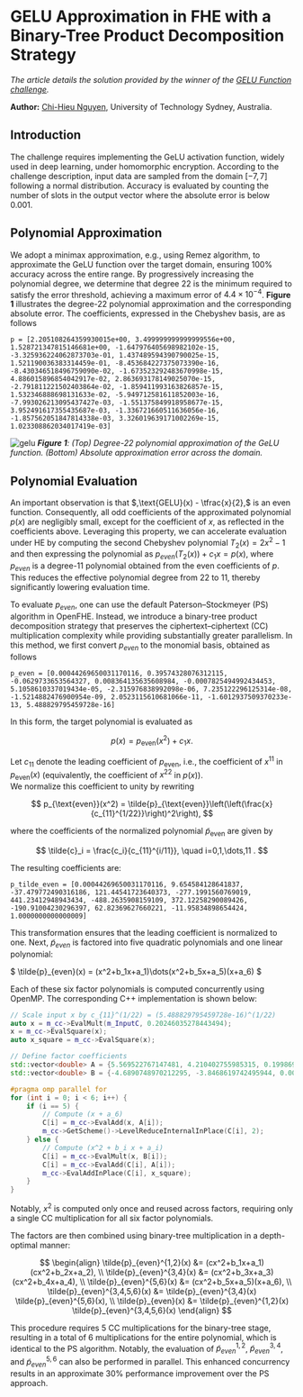 # GELU Approximation in FHE with a Binary-Tree Product Decomposition Strategy

*The article details the solution provided by the winner of the [GELU Function challenge](https://fherma.io/challenges/683eaf48eed44a699f640a92).*

**Author:** [Chi-Hieu Nguyen](https://www.linkedin.com/in/hieu-nguyen-ba6548316), University of Technology Sydney, Australia.

## Introduction

The challenge requires implementing the GeLU activation function, widely used in deep learning, under homomorphic encryption. According to the challenge description, input data are sampled from the domain $[-7,7]$ following a normal distribution. Accuracy is evaluated by counting the number of slots in the output vector where the absolute error is below $0.001$.

## Polynomial Approximation

We adopt a minimax approximation, e.g., using Remez algorithm, to approximate the GeLU function over the target domain, ensuring 100% accuracy across the entire range. By progressively increasing the polynomial degree, we determine that degree 22 is the minimum required to satisfy the error threshold, achieving a maximum error of $4.4 \times 10^{-4}$. **Figure 1** illustrates the degree-22 polynomial approximation and the corresponding absolute error. The coefficients, expressed in the Chebyshev basis, are as follows
```
p = [2.205108264359930015e+00, 3.499999999999999556e+00, 1.528721347815146681e+00, -1.647976405698982102e-15, -3.325936224062873703e-01, 1.437489594390790025e-15, 1.521190036383314459e-01, -8.453684227375073390e-16, -8.430346518496759090e-02, -1.673523292483670998e-15, 4.886015896854042917e-02, 2.863693178149025070e-15, -2.791811221502403864e-02, -1.859411993163826857e-15, 1.532346888698131633e-02, -5.949712581611852003e-16, -7.993026213095437427e-03, -1.551375849918958677e-15, 3.952491617355435687e-03, -1.336721660511636056e-16, -1.857562051847814338e-03, 3.326019639171002269e-15, 1.023308862034017419e-03]
```

![gelu](https://hackmd.io/_uploads/r1dadCS5gx.png)
***Figure 1**: (Top) Degree-22 polynomial approximation of the GeLU function. (Bottom) Absolute approximation error across the domain.*


## Polynomial Evaluation

An important observation is that $,\text{GELU}(x) - \tfrac{x}{2},$ is an even function. Consequently, all odd coefficients of the approximated polynomial $p(x)$ are negligibly small, except for the coefficient of $x$, as reflected in the coefficients above. Leveraging this property, we can accelerate evaluation under HE by computing the second Chebyshev polynomial $T_2(x) = 2x^2 - 1$ and then expressing the polynomial as $p_{even}(T_2(x))+c_1x = p(x)$, where $p_{even}$ is a degree-11 polynomial obtained from the even coefficients of $p$. This reduces the effective polynomial degree from 22 to 11, thereby significantly lowering evaluation time.

To evaluate $p_{even}$, one can use the default Paterson–Stockmeyer (PS) algorithm in OpenFHE. Instead, we introduce a binary-tree product decomposition strategy that preserves the ciphertext–ciphertext (CC) multiplication complexity while providing substantially greater parallelism. In this method, we first convert $p_{even}$ to the monomial basis, obtained as follows
```
p_even = [0.00044269650031170116, 0.39574328076312115, -0.0629733653564327, 0.008364135635608984, -0.0007825494992434453, 5.1058610337019434e-05, -2.315976838992098e-06, 7.235122296125314e-08, -1.5214882476900954e-09, 2.0523115610681066e-11, -1.6012937509370233e-13, 5.488829795459728e-16]
```

In this form, the target polynomial is evaluated as  

$$
p(x) = p_{\text{even}}(x^2) + c_1 x .
$$

Let $c_{11}$ denote the leading coefficient of $p_{\text{even}}$, i.e., the coefficient of $x^{11}$ in $p_{\text{even}}(x)$ (equivalently, the coefficient of $x^{22}$ in $p(x)$).  
We normalize this coefficient to unity by rewriting  

$$
p_{\text{even}}(x^2)
= \tilde{p}_{\text{even}}\left(\left(\frac{x}{c_{11}^{1/22}}\right)^2\right),
$$

where the coefficients of the normalized polynomial $\tilde{p}_{\text{even}}$ are given by  

$$
\tilde{c}_i = \frac{c_i}{c_{11}^{i/11}}, \quad i=0,1,\dots,11 .
$$


The resulting coefficients are:
```
p_tilde_even = [0.00044269650031170116, 9.654584128641837, -37.479772490316186, 121.44541723640373, -277.1991560769019, 441.23412948943434, -488.2635908159109, 372.12258290089426, -190.91004230296397, 62.82369627660221, -11.95834898654424, 1.0000000000000009]
```

This transformation ensures that the leading coefficient is normalized to one. Next, $\tilde{p}_{even}$ is factored into five quadratic polynomials and one linear polynomial:

$
\tilde{p}_{even}(x) = (x^2+b_1x+a_1)\dots(x^2+b_5x+a_5)(x+a_6)
$

Each of these six factor polynomials is computed concurrently using OpenMP. The corresponding C++ implementation is shown below:
```cpp
// Scale input x by c_{11}^(1/22) = (5.488829795459728e-16)^(1/22)
auto x = m_cc->EvalMult(m_InputC, 0.20246035278443494);
x = m_cc->EvalSquare(x);
auto x_square = m_cc->EvalSquare(x);

// Define factor coefficients
std::vector<double> A = {5.569522767147481, 4.210402755985315, 0.19986968808436417, 0.8830278939922745, 2.333178076905341, 4.584534226472708e-05};
std::vector<double> B = {-4.6890748970212295, -3.8468619742495944, 0.006438840954910282, -0.9788392119088897, -2.4500575896613714};

#pragma omp parallel for
for (int i = 0; i < 6; i++) {
    if (i == 5) {
        // Compute (x + a_6)
        C[i] = m_cc->EvalAdd(x, A[i]);
        m_cc->GetScheme()->LevelReduceInternalInPlace(C[i], 2);
    } else {
        // Compute (x^2 + b_i x + a_i)
        C[i] = m_cc->EvalMult(x, B[i]);
        C[i] = m_cc->EvalAdd(C[i], A[i]);
        m_cc->EvalAddInPlace(C[i], x_square);
    }
}
```

Notably, $x^2$ is computed only once and reused across factors, requiring only a single CC multiplication for all six factor polynomials.

The factors are then combined using binary-tree multiplication in a depth-optimal manner:

$$
\begin{align}
\tilde{p}_{even}^{1,2}(x) &= (cx^2+b_1x+a_1)(cx^2+b_2x+a_2), \\
\tilde{p}_{even}^{3,4}(x) &= (cx^2+b_3x+a_3)(cx^2+b_4x+a_4), \\
\tilde{p}_{even}^{5,6}(x) &= (cx^2+b_5x+a_5)(x+a_6), \\
\tilde{p}_{even}^{3,4,5,6}(x) &= \tilde{p}_{even}^{3,4}(x) \tilde{p}_{even}^{5,6}(x), \\
\tilde{p}_{even}(x) &= \tilde{p}_{even}^{1,2}(x) \tilde{p}_{even}^{3,4,5,6}(x)
\end{align}
$$

This procedure requires 5 CC multiplications for the binary-tree stage, resulting in a total of 6 multiplications for the entire polynomial, which is identical to the PS algorithm. Notably, the evaluation of $\tilde{p}_{even}^{1,2}$, $\tilde{p}_{even}^{3,4}$, and $\tilde{p}_{even}^{5,6}$ can also be performed in parallel. This enhanced concurrency results in an approximate 30% performance improvement over the PS approach.